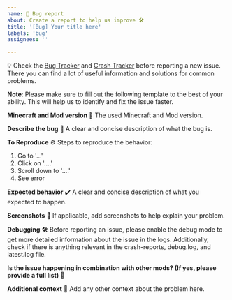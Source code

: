 ```yaml
---
name: 🐛 Bug report
about: Create a report to help us improve 🛠️
title: '[Bug] Your title here'
labels: 'bug'
assignees: ''

---
```


💡 Check
the [Bug Tracker](https://github.com/MarkusBordihn/BOs-Eco-Stack-Manager/issues?q=label%3Abug)
and [Crash Tracker](https://github.com/MarkusBordihn/BOs-Eco-Stack-Manager/issues?q=label%3Acrash)
before reporting a new issue.
There you can find a lot of useful information and solutions for common problems.

**Note**:
Please make sure to fill out the following template to the best of your ability.
This will help us to identify and fix the issue faster.

**Minecraft and Mod version** 🐞
The used Minecraft and Mod version.

**Describe the bug** 🐞
A clear and concise description of what the bug is.

**To Reproduce** ⚙️
Steps to reproduce the behavior:

1. Go to '...'
2. Click on '....'
3. Scroll down to '....'
4. See error

**Expected behavior** ✔️
A clear and concise description of what you expected to happen.

**Screenshots** 📸
If applicable, add screenshots to help explain your problem.

**Debugging** 🛠️
Before reporting an issue, please enable the debug mode to get more
detailed information about the issue in the logs. Additionally, check if there is anything relevant
in the crash-reports, debug.log, and latest.log file.

**Is the issue happening in combination with other mods? (If yes, please provide a full list)** 🧩

**Additional context** 📝
Add any other context about the problem here.
